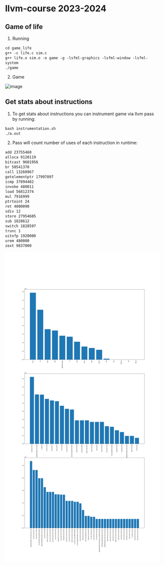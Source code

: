 # llvm-course 2023-2024
## Game of life
1. Running
```
cd game_life
g++ -c life.c sim.c
g++ life.o sim.o -o game -g -lsfml-graphics -lsfml-window -lsfml-system
./game
```
2. Game

![image](https://github.com/ivan-egorov42/llvm-course/assets/104271817/ce412a22-8430-4996-9700-068789194d94)

## Get stats about instructions
1. To get stats about instructions you can instrument game via llvm pass by running:
```
bash instrumentation.sh
./a.out
```
2. Pass will count number of uses of each instruction in runtime:
```
add 23755460
alloca 9120119
bitcast 9601956
br 50541370
call 13260967
getelementptr 17997097
icmp 37894482
invoke 480011
load 56812374
mul 7916999
ptrtoint 24
ret 4800090
sdiv 12
store 27954605
sub 1828612
switch 1828597
trunc 1
uitofp 1920000
urem 480000
zext 9837000
```
![image](https://github.com/ivan-egorov42/llvm-course/blob/master/stats.png?raw=true)
